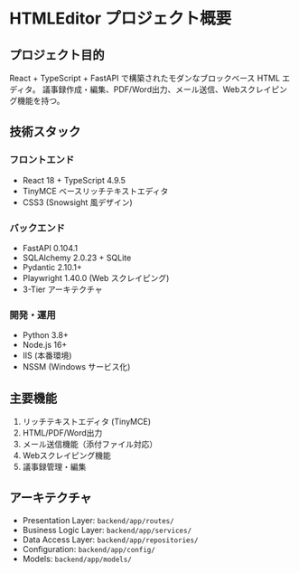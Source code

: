 # HTMLEditor プロジェクト概要

## プロジェクト目的
React + TypeScript + FastAPI で構築されたモダンなブロックベース HTML エディタ。
議事録作成・編集、PDF/Word出力、メール送信、Webスクレイピング機能を持つ。

## 技術スタック

### フロントエンド
- React 18 + TypeScript 4.9.5
- TinyMCE ベースリッチテキストエディタ
- CSS3 (Snowsight 風デザイン)

### バックエンド
- FastAPI 0.104.1
- SQLAlchemy 2.0.23 + SQLite
- Pydantic 2.10.1+
- Playwright 1.40.0 (Web スクレイピング)
- 3-Tier アーキテクチャ

### 開発・運用
- Python 3.8+
- Node.js 16+
- IIS (本番環境)
- NSSM (Windows サービス化)

## 主要機能
1. リッチテキストエディタ (TinyMCE)
2. HTML/PDF/Word出力
3. メール送信機能（添付ファイル対応）
4. Webスクレイピング機能
5. 議事録管理・編集

## アーキテクチャ
- Presentation Layer: `backend/app/routes/`
- Business Logic Layer: `backend/app/services/`
- Data Access Layer: `backend/app/repositories/`
- Configuration: `backend/app/config/`
- Models: `backend/app/models/`